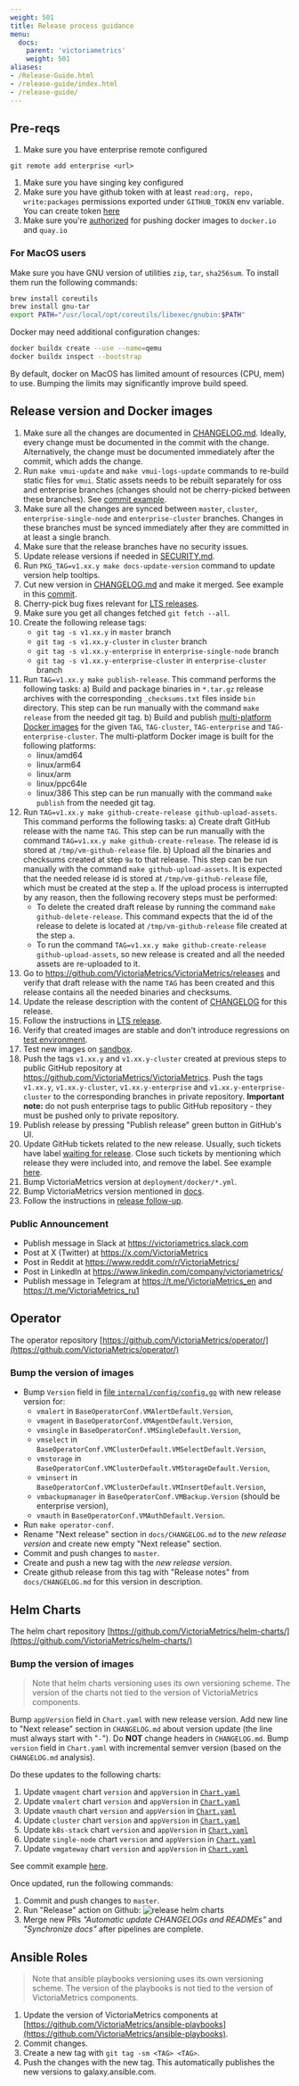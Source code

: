 ```yaml
---
weight: 501
title: Release process guidance
menu:
  docs:
    parent: 'victoriametrics'
    weight: 501
aliases:
- /Release-Guide.html
- /release-guide/index.html
- /release-guide/
---
```

## Pre-reqs

1. Make sure you have enterprise remote configured
```
git remote add enterprise <url>
```
1. Make sure you have singing key configured
1. Make sure you have github token with at least `read:org, repo, write:packages` permissions exported under `GITHUB_TOKEN` env variable.
   You can create token [here](https://github.com/settings/tokens)
1. Make sure you're [authorized](https://hub.docker.com/orgs/victoriametrics/settings/enforce-sign-in/windows) for pushing docker images to `docker.io` and `quay.io`

### For MacOS users

Make sure you have GNU version of utilities `zip`, `tar`, `sha256sum`. To install them run the following commands:
```sh
brew install coreutils
brew install gnu-tar
export PATH="/usr/local/opt/coreutils/libexec/gnubin:$PATH"
```

Docker may need additional configuration changes:
```sh 
docker buildx create --use --name=qemu
docker buildx inspect --bootstrap  
```

By default, docker on MacOS has limited amount of resources (CPU, mem) to use. 
Bumping the limits may significantly improve build speed.

## Release version and Docker images

1. Make sure all the changes are documented in [CHANGELOG.md](https://github.com/VictoriaMetrics/VictoriaMetrics/blob/master/docs/changelog/CHANGELOG.md).
   Ideally, every change must be documented in the commit with the change. Alternatively, the change must be documented immediately
   after the commit, which adds the change.
1. Run `make vmui-update` and `make vmui-logs-update` commands to re-build static files for `vmui`. Static assets needs to be rebuilt separately for oss and enterprise branches (changes should not be cherry-picked between these branches). See [commit example](https://github.com/VictoriaMetrics/VictoriaMetrics/commit/9dde5b8ee3fdc9d4cd495c8118e04ff4ee32e650). 
1. Make sure all the changes are synced between `master`, `cluster`, `enterprise-single-node` and `enterprise-cluster` branches.
   Changes in these branches must be synced immediately after they are committed in at least a single branch.
1. Make sure that the release branches have no security issues.
1. Update release versions if needed in [SECURITY.md](https://github.com/VictoriaMetrics/VictoriaMetrics/blob/master/SECURITY.md).
1. Run `PKG_TAG=v1.xx.y make docs-update-version` command to update version help tooltips.
1. Cut new version in [CHANGELOG.md](https://github.com/VictoriaMetrics/VictoriaMetrics/blob/master/docs/changelog/CHANGELOG.md)
   and make it merged. See example in this [commit](https://github.com/VictoriaMetrics/VictoriaMetrics/commit/b771152039d23b5ccd637a23ea748bc44a9511a7).
1. Cherry-pick bug fixes relevant for [LTS releases](https://docs.victoriametrics.com/lts-releases/).
1. Make sure you get all changes fetched `git fetch --all`.
1. Create the following release tags:
   * `git tag -s v1.xx.y` in `master` branch
   * `git tag -s v1.xx.y-cluster` in `cluster` branch
   * `git tag -s v1.xx.y-enterprise` in `enterprise-single-node` branch
   * `git tag -s v1.xx.y-enterprise-cluster` in `enterprise-cluster` branch
1. Run `TAG=v1.xx.y make publish-release`. This command performs the following tasks:
   a) Build and package binaries in `*.tar.gz` release archives with the corresponding `_checksums.txt` files inside `bin` directory.
      This step can be run manually with the command `make release` from the needed git tag.
   b) Build and publish [multi-platform Docker images](https://docs.docker.com/build/buildx/multiplatform-images/)
      for the given `TAG`, `TAG-cluster`, `TAG-enterprise` and `TAG-enterprise-cluster`.
      The multi-platform Docker image is built for the following platforms:
      * linux/amd64
      * linux/arm64
      * linux/arm
      * linux/ppc64le
      * linux/386
      This step can be run manually with the command `make publish` from the needed git tag.
1. Run `TAG=v1.xx.y make github-create-release github-upload-assets`. This command performs the following tasks:
   a) Create draft GitHub release with the name `TAG`. This step can be run manually
      with the command `TAG=v1.xx.y make github-create-release`.
      The release id is stored at `/tmp/vm-github-release` file.
   b) Upload all the binaries and checksums created at step `9a` to that release.
      This step can be run manually with the command `make github-upload-assets`.
      It is expected that the needed release id is stored at `/tmp/vm-github-release` file,
      which must be created at the step `a`.
      If the upload process is interrupted by any reason, then the following recovery steps must be performed:
      - To delete the created draft release by running the command `make github-delete-release`.
        This command expects that the id of the release to delete is located at `/tmp/vm-github-release`
        file created at the step `a`.
      - To run the command `TAG=v1.xx.y make github-create-release github-upload-assets`, so new release is created
        and all the needed assets are re-uploaded to it.
1. Go to <https://github.com/VictoriaMetrics/VictoriaMetrics/releases> and verify that draft release with the name `TAG` has been created
   and this release contains all the needed binaries and checksums.
1. Update the release description with the content of [CHANGELOG](https://github.com/VictoriaMetrics/VictoriaMetrics/blob/master/docs/changelog/CHANGELOG.md) for this release.
1. Follow the instructions in [LTS release](https://github.com/VictoriaMetrics/VictoriaMetrics-enterprise/blob/master/Release-Guide.md#lts-release).
1. Verify that created images are stable and don't introduce regressions on [test environment](https://github.com/VictoriaMetrics/VictoriaMetrics-enterprise/blob/master/Release-Guide.md#testing-releases).
1. Test new images on [sandbox](https://github.com/VictoriaMetrics/VictoriaMetrics-enterprise/blob/master/Release-Guide.md#testing-releases).
1. Push the tags `v1.xx.y` and `v1.xx.y-cluster` created at previous steps to public GitHub repository at https://github.com/VictoriaMetrics/VictoriaMetrics.
   Push the tags `v1.xx.y`, `v1.xx.y-cluster`, `v1.xx.y-enterprise` and `v1.xx.y-enterprise-cluster` to the corresponding
   branches in private repository.
   **Important note:** do not push enterprise tags to public GitHub repository - they must be pushed only to private repository.
1. Publish release by pressing "Publish release" green button in GitHub's UI.
1. Update GitHub tickets related to the new release. Usually, such tickets have label [waiting for release](https://github.com/VictoriaMetrics/VictoriaMetrics/issues?q=is%3Aopen+is%3Aissue+label%3A%22waiting+for+release%22). Close such tickets by mentioning which release they were included into, and remove the label. See example [here](https://github.com/VictoriaMetrics/VictoriaMetrics/issues/6637#issuecomment-2390729511). 
1. Bump VictoriaMetrics version at `deployment/docker/*.yml`.
1. Bump VictoriaMetrics version mentioned in [docs](https://github.com/VictoriaMetrics/VictoriaMetrics/issues/7388).
1. Follow the instructions in [release follow-up](https://github.com/VictoriaMetrics/VictoriaMetrics-enterprise/blob/master/Release-Guide.md).

### Public Announcement

* Publish message in Slack  at <https://victoriametrics.slack.com>
* Post at X (Twitter) at <https://x.com/VictoriaMetrics>
* Post in Reddit at <https://www.reddit.com/r/VictoriaMetrics/>
* Post in LinkedIn at <https://www.linkedin.com/company/victoriametrics/>
* Publish message in Telegram at <https://t.me/VictoriaMetrics_en> and <https://t.me/VictoriaMetrics_ru1>

## Operator

The operator repository [https://github.com/VictoriaMetrics/operator/](https://github.com/VictoriaMetrics/operator/)

### Bump the version of images

- Bump `Version` field in [file `internal/config/config.go`](https://github.com/VictoriaMetrics/operator/blob/master/internal/config/config.go) with new release version for:
  - `vmalert` in `BaseOperatorConf.VMAlertDefault.Version`,
  - `vmagent` in `BaseOperatorConf.VMAgentDefault.Version`,
  - `vmsingle` in `BaseOperatorConf.VMSingleDefault.Version`,
  - `vmselect` in `BaseOperatorConf.VMClusterDefault.VMSelectDefault.Version`,
  - `vmstorage` in `BaseOperatorConf.VMClusterDefault.VMStorageDefault.Version`,
  - `vminsert` in `BaseOperatorConf.VMClusterDefault.VMInsertDefault.Version`,
  - `vmbackupmanager` in `BaseOperatorConf.VMBackup.Version` (should be enterprise version),
  - `vmauth` in `BaseOperatorConf.VMAuthDefault.Version`.
- Run `make operator-conf`.
- Rename "Next release" section in `docs/CHANGELOG.md` to the *new release version* and create new empty "Next release" section.
- Commit and push changes to `master`.
- Create and push a new tag with the *new release version*.
- Create github release from this tag with "Release notes" from `docs/CHANGELOG.md` for this version in description.

## Helm Charts

The helm chart repository [https://github.com/VictoriaMetrics/helm-charts/](https://github.com/VictoriaMetrics/helm-charts/)

### Bump the version of images

> Note that helm charts versioning uses its own versioning scheme. The version of the charts not tied to the version of VictoriaMetrics components.

Bump `appVersion` field in `Chart.yaml` with new release version.
Add new line to "Next release" section in `CHANGELOG.md` about version update (the line must always start with "`-`"). Do **NOT** change headers in `CHANGELOG.md`.
Bump `version` field in `Chart.yaml` with incremental semver version (based on the `CHANGELOG.md` analysis). 

Do these updates to the following charts:

1. Update `vmagent` chart `version` and `appVersion` in [`Chart.yaml`](https://github.com/VictoriaMetrics/helm-charts/blob/master/charts/victoria-metrics-agent/Chart.yaml) 
1. Update `vmalert` chart `version` and `appVersion` in [`Chart.yaml`](https://github.com/VictoriaMetrics/helm-charts/blob/master/charts/victoria-metrics-alert/Chart.yaml)
1. Update `vmauth` chart `version` and `appVersion` in [`Chart.yaml`](https://github.com/VictoriaMetrics/helm-charts/blob/master/charts/victoria-metrics-auth/Chart.yaml)
1. Update `cluster` chart `version` and `appVersion` in  [`Chart.yaml`](https://github.com/VictoriaMetrics/helm-charts/blob/master/charts/victoria-metrics-cluster/Chart.yaml)
1. Update `k8s-stack` chart `version` and `appVersion` in [`Chart.yaml`](https://github.com/VictoriaMetrics/helm-charts/blob/master/charts/victoria-metrics-k8s-stack/Chart.yaml)
1. Update `single-node` chart `version` and `appVersion` in [`Chart.yaml`](https://github.com/VictoriaMetrics/helm-charts/blob/master/charts/victoria-metrics-single/Chart.yaml)
1. Update `vmgateway` chart `version` and `appVersion` in [`Chart.yaml`](https://github.com/VictoriaMetrics/helm-charts/blob/master/charts/victoria-metrics-gateway/Chart.yaml)

See commit example [here](https://github.com/VictoriaMetrics/helm-charts/commit/0ec3ab81795cb098d4741451b66886cc6d9be36c).

Once updated, run the following commands:

1. Commit and push changes to `master`.
1. Run "Release" action on Github:
   ![release helm charts](Release-Guide_helm-release.webp)
1. Merge new PRs *"Automatic update CHANGELOGs and READMEs"* and *"Synchronize docs"* after pipelines are complete.

## Ansible Roles 

> Note that ansible playbooks versioning uses its own versioning scheme. The version of the playbooks is not tied to the version of VictoriaMetrics components.

1. Update the version of VictoriaMetrics components at [https://github.com/VictoriaMetrics/ansible-playbooks](https://github.com/VictoriaMetrics/ansible-playbooks).
1. Commit changes.
1. Create a new tag with `git tag -sm <TAG> <TAG>`.
1. Push the changes with the new tag. This automatically publishes the new versions to galaxy.ansible.com.
